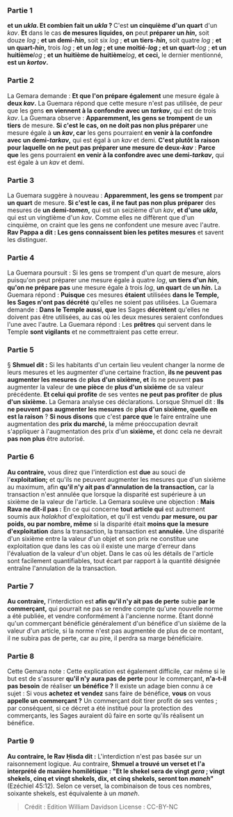 
### Partie 1
<b>et un <i>ukla</i>. Et combien fait un <i>ukla</i> ? </b> C'est <b>un cinquième d'un quart</b> d'un <i>kav</i>. <b>Et</b> dans le cas <b>de mesures liquides, on</b> peut <b>préparer un <i>hin</i>,</b> soit douze <i>log</i> ; <b>et un demi-<i>hin</i>,</b> soit six <i>log</i> ; <b>et un tiers</b>-<b><i>hin</i>,</b> soit quatre <i>log</i> ; <b>et un quart-<i>hin</i>,</b> trois <i>log</i> ; <b>et un <i>log</i> ; et une moitié</b>-<b><i>log</i> ; et un quart</b>-<i>log</i> ; <b>et un huitième</b><i>log</i> ; <b>et un huitième de huitième</b><i>log</i>, <b>et ceci,</b> le dernier mentionné, <b>est un <i>kortov</i>. </b>

### Partie 2
La Gemara demande : <b>Et que l'on prépare également</b> une mesure égale à <b>deux <i>kav</i>.</b> La Guemara répond que cette mesure n'est pas utilisée, de peur que les gens <b>en viennent à la confondre avec un <i>tarkav</i>,</b> qui est de trois <i>kav</i>. La Guemara observe : <b>Apparemment, les gens se trompent</b> de <b>un tiers</b> de mesure. <b>Si c'est le cas, on ne doit pas non plus préparer</b> une mesure égale à <b>un <i>kav</i>, car</b> les gens pourraient <b>en venir à la confondre avec un demi-<i>tarkav</i>,</b> qui est égal à un <i>kav</i> et demi. <b>C'est plutôt la raison pour laquelle on ne peut pas préparer une mesure de deux-<i>kav</i></b> : <b>Parce que</b> les gens pourraient <b>en venir à la confondre avec une demi-<i>tarkav</i>,</b> qui est égale à un <i>kav</i> et demi.

### Partie 3
La Guemara suggère à nouveau : <b>Apparemment, les gens se trompent</b> par <b>un quart</b> de mesure. <b>Si c'est le cas, il ne faut pas non plus préparer</b> des mesures de <b>un demi-<i>tomen</i>,</b> qui est un seizième d'un <i>kav</i>, <b>et d'une <i>ukla</i>,</b> qui est un vingtième d'un <i>kav</i>. Comme elles ne diffèrent que d'un cinquième, on craint que les gens ne confondent une mesure avec l'autre. <b>Rav Pappa a dit : Les gens connaissent bien les petites mesures</b> et savent les distinguer.

### Partie 4
La Guemara poursuit : Si les gens se trompent d'un quart de mesure, alors puisqu'on peut préparer une mesure égale à quatre <i>log</i>, <b>un tiers d'un <i>hin</i>, qu'on ne prépare pas</b> une mesure égale à trois <i>log</i>, <b>un quart</b> de <b>un <i>hin</i>.</b> La Guemara répond : <b>Puisque</b> ces mesures <b>étaient</b> utilisées <b>dans le Temple, les Sages n'ont pas décrété</b> qu'elles ne soient pas utilisées. La Guemara demande : <b>Dans le Temple aussi, que</b> les Sages <b>décrètent</b> qu'elles ne doivent pas être utilisées, au cas où les deux mesures seraient confondues l'une avec l'autre. La Guemara répond : Les <b>prêtres</b> qui servent dans le Temple <b>sont vigilants</b> et ne commettraient pas cette erreur.

### Partie 5
§ <b>Shmuel dit :</b> Si les habitants d'un certain lieu veulent changer la norme de leurs mesures et les augmenter d'une certaine fraction, <b>ils ne peuvent pas augmenter les mesures</b> de <b>plus d'un sixième, et</b> ils ne peuvent <b>pas</b> augmenter la valeur de <b>une pièce</b> de <b>plus d'un sixième</b> de sa valeur précédente. <b>Et celui qui profite</b> de ses ventes <b>ne peut pas profiter</b> de <b>plus d'un sixième.</b> La Gemara analyse ces déclarations. Lorsque Shmuel dit : <b>Ils ne peuvent pas augmenter les mesures</b> de <b>plus d'un sixième, quelle en est la raison</b> ? <b>Si nous disons</b> que c'est <b>parce que</b> le faire entraîne une augmentation des <b>prix du marché,</b> la même préoccupation devrait s'appliquer à l'augmentation des prix d'un <b>sixième,</b> et donc cela ne devrait <b>pas non plus</b> être autorisé.

### Partie 6
<b>Au contraire,</b> vous direz que l'interdiction est <b>due</b> au souci de l'<b>exploitation;</b> et qu'ils ne peuvent augmenter les mesures que d'un sixième au maximum, afin <b>qu'il n'y ait pas d'annulation de la transaction,</b> car la transaction n'est annulée que lorsque la disparité est supérieure à un sixième de la valeur de l'article. La Gemara soulève une objection : <b>Mais Rava ne dit-il pas :</b> En ce qui concerne <b>tout article qui</b> est autrement soumis aux <i>halakhot</i> d'exploitation, et qu'il est vendu <b>par mesure, ou par poids, ou par nombre, même</b> si la disparité était <b>moins que la mesure d'exploitation</b> dans la transaction, la transaction est <b>annulée. </b> Une disparité d'un sixième entre la valeur d'un objet et son prix ne constitue une exploitation que dans les cas où il existe une marge d'erreur dans l'évaluation de la valeur d'un objet. Dans le cas où les détails de l'article sont facilement quantifiables, tout écart par rapport à la quantité désignée entraîne l'annulation de la transaction.

### Partie 7
<b>Au contraire,</b> l'interdiction est <b>afin qu'il n'y ait pas de perte</b> subie <b>par le commerçant,</b> qui pourrait ne pas se rendre compte qu'une nouvelle norme a été publiée, et vendre conformément à l'ancienne norme. Étant donné qu'un commerçant bénéficie généralement d'un bénéfice d'un sixième de la valeur d'un article, si la norme n'est pas augmentée de plus de ce montant, il ne subira pas de perte, car au pire, il perdra sa marge bénéficiaire.

### Partie 8
Cette Gemara note : Cette explication est également difficile, car même si le but est de s'assurer <b>qu'il n'y aura pas de perte</b> pour le commerçant, <b>n'a-t-il pas besoin</b> de réaliser <b>un bénéfice ?</b> Il existe un adage bien connu à ce sujet : Si vous <b>achetez et vendez</b> sans faire de bénéfice, <b>vous</b> on vous <b>appelle un commerçant ?</b> Un commerçant doit tirer profit de ses ventes ; par conséquent, si ce décret a été institué pour la protection des commerçants, les Sages auraient dû faire en sorte qu'ils réalisent un bénéfice.

### Partie 9
<b>Au contraire, le Rav Ḥisda dit :</b> L'interdiction n'est pas basée sur un raisonnement logique. Au contraire, <b>Shmuel a trouvé un verset et l'a interprété de manière homilétique : "Et le shekel sera de vingt <i>gera</i> ; vingt shekels, cinq et vingt shekels, dix, et cinq shekels, seront ton <i>maneh</i>"</b> (Ezéchiel 45:12). Selon ce verset, la combinaison de tous ces nombres, soixante shekels, est équivalente à un <i>maneh</i>.

>Crédit : Edition William Davidson
>License : CC-BY-NC